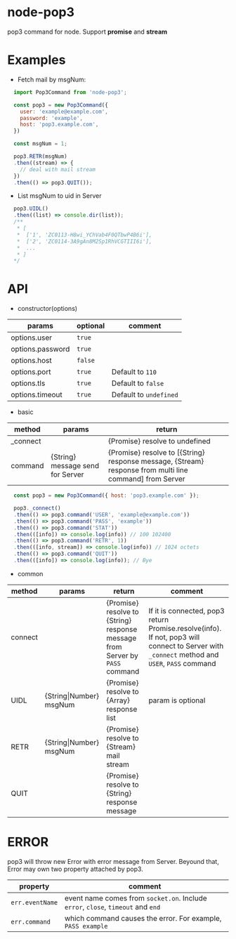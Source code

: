 # node-pop3
pop3 command for node. Support **promise** and **stream**

# Examples
* Fetch mail by msgNum:
```javascript
  import Pop3Command from 'node-pop3';

  const pop3 = new Pop3Command({
    user: 'example@example.com',
    password: 'example',
    host: 'pop3.example.com',
  })

  const msgNum = 1;

  pop3.RETR(msgNum)
  .then((stream) => {
    // deal with mail stream
  })
  .then(() => pop3.QUIT());
```
* List msgNum to uid in Server
```javascript
  pop3.UIDL()
  .then((list) => console.dir(list));
  /**
   * [
   *  ['1', 'ZC0113-H8wi_YChVab4F0QTbwP4B6i'],
   *  ['2', 'ZC0114-3A9gAn8M2Sp1RhVCGTIII6i'],
   *  ...
   * ]
  */
```
# API
* constructor(options)

params|optional|comment
---|---|---
options.user|`true`
options.password|`true`|
options.host|`false`|
options.port|`true`|Default to `110`
options.tls|`true`|Default to `false`
options.timeout|`true`|Default to `undefined`

* basic

method|params|return
---|---|---
_connect||{Promise} resolve to undefined
command|{String} message send for Server|{Promise} resolve to [{String} response message, {Stream} response from multi line command] from Server

```javascript
  const pop3 = new Pop3Command({ host: 'pop3.example.com' });

  pop3._connect()
  .then(() => pop3.command('USER', 'example@example.com'))
  .then(() => pop3.command('PASS', 'example'))
  .then(() => pop3.command('STAT'))
  .then(([info]) => console.log(info)) // 100 102400
  .then(() => pop3.command('RETR', 1))
  .then(([info, stream]) => console.log(info)) // 1024 octets
  .then(() => pop3.command('QUIT'))
  .then(([info]) => console.log(info)); // Bye

```

* common

method|params|return|comment
---|---|---|---
connect||{Promise} resolve to {String} response message from Server by `PASS` command|If it is connected, pop3 return Promise.resolve(info). If not, pop3 will connect to Server with `_connect` method and `USER`, `PASS` command
UIDL|{String\|Number} msgNum|{Promise} resolve to {Array} response list|param is optional
RETR|{String\|Number} msgNum|{Promise} resolve to {Stream} mail stream|
QUIT||{Promise} resolve to {String} response message|

# ERROR
pop3 will throw new Error with error message from Server.
Beyound that, Error may own two property attached by pop3.

property|comment
---|---
`err.eventName`|event name comes from `socket.on`. Include `error`, `close`, `timeout` and `end`
`err.command`|which command causes the error. For example, `PASS example`
